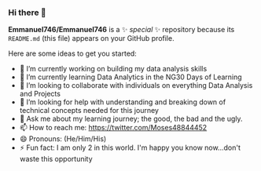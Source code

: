 ### Hi there 👋

**Emmanuel746/Emmanuel746** is a ✨ _special_ ✨ repository because its `README.md` (this file) appears on your GitHub profile.

Here are some ideas to get you started:

- 🔭 I’m currently working on building my data analysis skills
- 🌱 I’m currently learning Data Analytics in the NG30 Days of Learning
- 👯 I’m looking to collaborate with individuals on everything Data Analysis and Projects
- 🤔 I’m looking for help with understanding and breaking down of technical concepts needed for this journey
- 💬 Ask me about my learning journey; the good, the bad and the ugly.
- 📫 How to reach me: https://twitter.com/Moses48844452
- 😄 Pronouns: (He/Him/His)
- ⚡ Fun fact: I am only 2 in this world. I'm happy you know now...don't waste this opportunity
